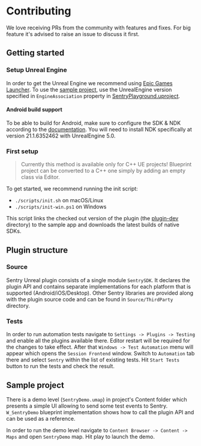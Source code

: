 # Contributing

We love receiving PRs from the community with features and fixes.
For big feature it's advised to raise an issue to discuss it first.

## Getting started

### Setup Unreal Engine

In order to get the Unreal Engine we recommend using [Epic Games Launcher](https://store.epicgames.com/en-US/download).
To use the [sample project](./sample), use the UnrealEngine version specified in `EngineAssociation` property in [SentryPlayground.uproject](sample/SentryPlayground.uproject).

#### Android build support

To be able to build for Android, make sure to configure the SDK & NDK according to the [documentation](https://docs.unrealengine.com/4.27/en-US/SharingAndReleasing/Mobile/Android/Setup/AndroidStudio/). You will need to install NDK specifically at version 21.1.6352462 with UnrealEngine 5.0.

### First setup

> Currently this method is available only for C++ UE projects! Blueprint project can be converted to a C++ one simply by adding an empty class via Editor.

To get started, we recommend running the init script:

* `./scripts/init.sh` on macOS/Linux
* `./scripts/init-win.ps1` on Windows

This script links the checked out version of the plugin (the [plugin-dev](./plugin-dev/) directory) to the sample app and downloads the latest builds of native SDKs.

## Plugin structure

### Source

Sentry Unreal plugin consists of a single module `SentrySDK`. It declares the plugin API and contains separate implementations for each platform that is supported (Android/iOS/Desktop).
Other Sentry libraries are provided along with the plugin source code and can be found in `Source/ThirdParty` directory.

### Tests

In order to run automation tests navigate to `Settings -> Plugins -> Testing` and enable all the plugins available there. Editor restart will be required for the changes to take effect. After that `Windows -> Test Automation` menu will appear which opens the `Session Frontend` window. Switch to `Automation` tab there and select `Sentry` within the list of existing tests. Hit `Start Tests` button to run the tests and check the result.

## Sample project

There is a demo level (`SentryDemo.umap`) in project's Content folder which presents a simple UI allowing to send some test events to Sentry. `W_SentryDemo` blueprint implementation shows how to call the plugin API and can be used as a reference.

In order to run the demo level navigate to `Content Browser -> Content -> Maps` and open `SentryDemo` map. Hit play to launch the demo.
